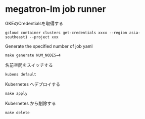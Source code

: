 # megatron-lm job runner

GKEのCredentialsを取得する
```
gcloud container clusters get-credentials xxxx --region asia-southeast1 --project xxx
```

Generate the specified number of job yaml
```
make generate NUM_NODES=4
```

名前空間をスイッチする
```
kubens default
```

Kubernetes へデプロイする
```
make apply
```

Kubernetes から削除する
```
make delete
```